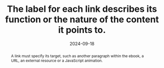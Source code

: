 ---
title: The label for each link describes its function or the nature of the content it points to.
abstract: A link must specify its target, such as another paragraph within the ebook, a URL, an external resource or a JavaScript animation.
categories:
  - Links
agrege: O4132-E040
opquast: 4 132
indiceebook: "40"
description: Rule 040
before: "039"
weight: "40"
after: "041"
actif: "1"
layout: rules
date: 2024-09-18
tags:
  - Accessibility
  - Usability
  - Trust
objectif:
  - Allow to accurately identify the nature of the link and avoid wrong actions.
  - Allow screen readers to specify explicit target
  - Improve accessibility of content to readers with disabilities.
Meo:
  - Unambiguously indicate the content of the target page of the link, the link function or its behavior, case in the link label (portion of text located between the <a href> and </a> tags or in the textual alternative of the image placed between these tags, possibly combined with text libellet).
Controle:
  - "In the source code of each text link or image link <ul> <li>Please make sure that the link label explicitly indicates the nature or function of the intended content, or the specific function of the link;</li><li>Control, in the case of image links, that the alt attribute of the image plays this role.</li> </ul> "
epubcheck: null
ace: null
humancheck: true
ReadiumGoToolkit: null
Source:
  - Opquast
Referentiel:
  - ""
steps:
  - Design
  - Editorial
---
